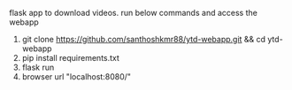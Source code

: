 flask app to download videos. run below commands and access the webapp 

1. git clone https://github.com/santhoshkmr88/ytd-webapp.git && cd ytd-webapp
2. pip install requirements.txt
3. flask run
4. browser url "localhost:8080/"